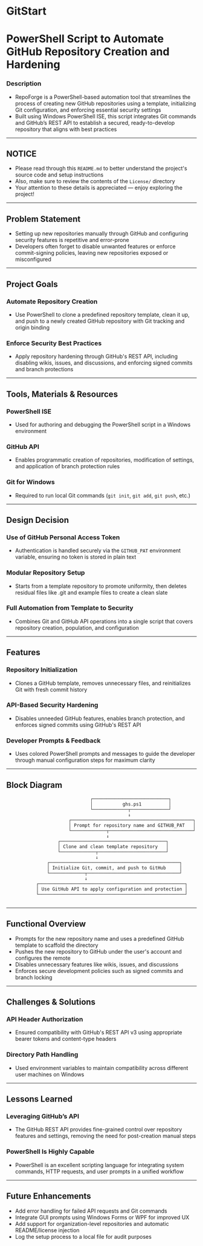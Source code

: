 # GitStart

# PowerShell Script to Automate GitHub Repository Creation and Hardening

### Description

- RepoForge is a PowerShell-based automation tool that streamlines the process of creating new GitHub repositories using a template, initializing Git configuration, and enforcing essential security settings
- Built using Windows PowerShell ISE, this script integrates Git commands and GitHub’s REST API to establish a secured, ready-to-develop repository that aligns with best practices

---

## NOTICE

- Please read through this `README.md` to better understand the project's source code and setup instructions
- Also, make sure to review the contents of the `License/` directory
- Your attention to these details is appreciated — enjoy exploring the project!

---

## Problem Statement

- Setting up new repositories manually through GitHub and configuring security features is repetitive and error-prone
- Developers often forget to disable unwanted features or enforce commit-signing policies, leaving new repositories exposed or misconfigured

---

## Project Goals

### Automate Repository Creation

- Use PowerShell to clone a predefined repository template, clean it up, and push to a newly created GitHub repository with Git tracking and origin binding

### Enforce Security Best Practices

- Apply repository hardening through GitHub's REST API, including disabling wikis, issues, and discussions, and enforcing signed commits and branch protections

---

## Tools, Materials & Resources

### PowerShell ISE

- Used for authoring and debugging the PowerShell script in a Windows environment

### GitHub API

- Enables programmatic creation of repositories, modification of settings, and application of branch protection rules

### Git for Windows

- Required to run local Git commands (`git init`, `git add`, `git push`, etc.)

---

## Design Decision

### Use of GitHub Personal Access Token

- Authentication is handled securely via the `GITHUB_PAT` environment variable, ensuring no token is stored in plain text

### Modular Repository Setup

- Starts from a template repository to promote uniformity, then deletes residual files like .git and example files to create a clean slate

### Full Automation from Template to Security

- Combines Git and GitHub API operations into a single script that covers repository creation, population, and configuration

---

## Features

### Repository Initialization

- Clones a GitHub template, removes unnecessary files, and reinitializes Git with fresh commit history

### API-Based Security Hardening

- Disables unneeded GitHub features, enables branch protection, and enforces signed commits using GitHub's REST API

### Developer Prompts & Feedback

- Uses colored PowerShell prompts and messages to guide the developer through manual configuration steps for maximum clarity

---

## Block Diagram

```plaintext
                               ┌────────────────────────────┐
                               │           ghs.ps1          │
                               └─────────────┬──────────────┘
                                             ↓
                       ┌─────────────────────────────────────────────┐
                       │ Prompt for repository name and GITHUB_PAT   │
                       └─────────────┬───────────────────────────────┘
                                     ↓
                   ┌───────────────────────────────────────┐
                   │ Clone and clean template repository   │
                   └─────────────┬─────────────────────────┘
                                 ↓
               ┌────────────────────────────────────────────────┐
               │ Initialize Git, commit, and push to GitHub     │
               └─────────────┬──────────────────────────────────┘
                             ↓
           ┌──────────────────────────────────────────────────────┐
           │ Use GitHub API to apply configuration and protection │
           └──────────────────────────────────────────────────────┘


```

---

## Functional Overview

- Prompts for the new repository name and uses a predefined GitHub template to scaffold the directory
- Pushes the new repository to GitHub under the user's account and configures the remote
- Disables unnecessary features like wikis, issues, and discussions
- Enforces secure development policies such as signed commits and branch locking

---

## Challenges & Solutions

### API Header Authorization

- Ensured compatibility with GitHub's REST API v3 using appropriate bearer tokens and content-type headers

### Directory Path Handling

- Used environment variables to maintain compatibility across different user machines on Windows

---

## Lessons Learned

### Leveraging GitHub’s API

- The GitHub REST API provides fine-grained control over repository features and settings, removing the need for post-creation manual steps

### PowerShell Is Highly Capable

- PowerShell is an excellent scripting language for integrating system commands, HTTP requests, and user prompts in a unified workflow

---

## Future Enhancements

- Add error handling for failed API requests and Git commands
- Integrate GUI prompts using Windows Forms or WPF for improved UX
- Add support for organization-level repositories and automatic README/license injection
- Log the setup process to a local file for audit purposes

